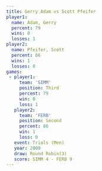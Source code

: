 ```yaml
---
title: Gerry Adam vs Scott Pfeifer
player1:              
  name: Adam, Gerry   
  percent: 79         
  wins: 0             
  losses: 1           
player2:              
  name: Pfeifer, Scott
  percent: 86         
  wins: 1             
  losses: 0           
games:
 - player1:         
     team: 'SIMM'   
     position: Third
     percent: 79    
     win: 0         
     loss: 1        
   player2:          
     team: 'FERB'    
     position: Second
     percent: 86     
     win: 1          
     loss: 0         
   event: Trials (Men)   
   year: 2009            
   draw: Round Robin(3)  
   score: SIMM 4 - FERB 9
---
```

